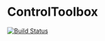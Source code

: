 # ControlToolbox

[gh-ci-img]: https://github.com/ocots/ControlToolbox.jl/actions/workflows/CI.yml/badge.svg?branch=main
[gh-ci-url]: https://github.com/ocots/ControlToolbox.jl/actions/workflows/CI.yml?query=branch%3Amain

[![Build Status][gh-ci-img]][gh-ci-url]
